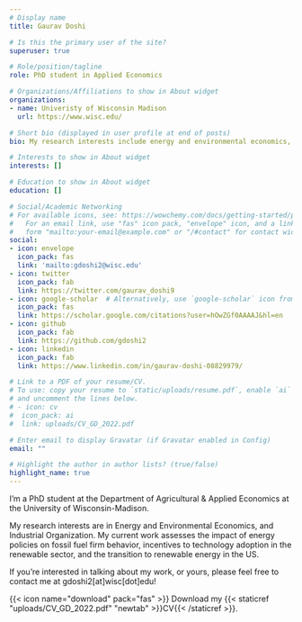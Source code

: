 ```yaml
---
# Display name
title: Gaurav Doshi

# Is this the primary user of the site?
superuser: true

# Role/position/tagline
role: PhD student in Applied Economics

# Organizations/Affiliations to show in About widget
organizations:
- name: Univeristy of Wisconsin Madison
  url: https://www.wisc.edu/

# Short bio (displayed in user profile at end of posts)
bio: My research interests include energy and environmental economics, and industrial organization.

# Interests to show in About widget
interests: []

# Education to show in About widget
education: []

# Social/Academic Networking
# For available icons, see: https://wowchemy.com/docs/getting-started/page-builder/#icons
#   For an email link, use "fas" icon pack, "envelope" icon, and a link in the
#   form "mailto:your-email@example.com" or "/#contact" for contact widget.
social:
- icon: envelope
  icon_pack: fas
  link: 'mailto:gdoshi2@wisc.edu'
- icon: twitter
  icon_pack: fab
  link: https://twitter.com/gaurav_doshi9
- icon: google-scholar  # Alternatively, use `google-scholar` icon from `ai` icon pack
  icon_pack: fas
  link: https://scholar.google.com/citations?user=hOwZGf0AAAAJ&hl=en
- icon: github
  icon_pack: fab
  link: https://github.com/gdoshi2
- icon: linkedin
  icon_pack: fab
  link: https://www.linkedin.com/in/gaurav-doshi-08829979/

# Link to a PDF of your resume/CV.
# To use: copy your resume to `static/uploads/resume.pdf`, enable `ai` icons in `params.toml`, 
# and uncomment the lines below.
# - icon: cv
#  icon_pack: ai
#  link: uploads/CV_GD_2022.pdf

# Enter email to display Gravatar (if Gravatar enabled in Config)
email: ""

# Highlight the author in author lists? (true/false)
highlight_name: true
---
```


I’m a PhD student at the Department of Agricultural & Applied Economics at the University of Wisconsin-Madison.

My research interests are in Energy and Environmental Economics, and Industrial Organization. My current work assesses the impact of energy policies on fossil fuel firm behavior, incentives to technology adoption in the renewable sector, and the transition to renewable energy in the US.

If you’re interested in talking about my work, or yours, please feel free to contact me at gdoshi2[at]wisc[dot]edu!

{{< icon name="download" pack="fas" >}} Download my {{< staticref "uploads/CV_GD_2022.pdf" "newtab" >}}CV{{< /staticref >}}.
